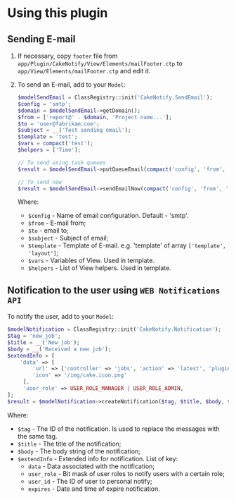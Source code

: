 # Using this plugin

## Sending E-mail

1. If necessary, copy `footer` file from `app/Plugin/CakeNotify/View/Elements/mailFooter.ctp` to `app/View/Elements/mailFooter.ctp` 
   and edit it.
2. To send an E-mail, add to your `Model`:

   ```php
   $modelSendEmail = ClassRegistry::init('CakeNotify.SendEmail');
   $config = 'smtp';
   $domain = $modelSendEmail->getDomain();
   $from = ['report@' . $domain, 'Project name...'];
   $to = 'user@fabrikam.com';
   $subject = __('Test sending email');
   $template = 'test';
   $vars = compact('test');
   $helpers = ['Time'];

   // To send using task queues
   $result = $modelSendEmail->putQueueEmail(compact('config', 'from', 'to', 'subject', 'template', 'vars', 'helpers'));

   // To send now
   $result = $modelSendEmail->sendEmailNow(compact('config', 'from', 'to', 'subject', 'template', 'vars', 'helpers'));
   ```

   Where:
   - `$config` - Name of email configuration. Default - 'smtp'.
   - `$from` - E-mail from;
   - `$to` - email to;
   - `$subject` - Subject of email;
   - `$template` - Template of E-mail. e.g. 'template' of array `['template', 'layout']`;
   - `$vars` - Variables of View. Used in template.
   - `$helpers` - List of View helpers. Used in template.

## Notification to the user using `WEB Notifications API`

To notify the user, add to your `Model`:

```php
$modelNotification = ClassRegistry::init('CakeNotify.Notification');
$tag = 'new_job';
$title = __('New job');
$body = __('Received a new job');
$extendInfo = [
    'data' => [
        'url' => ['controller' => 'jobs', 'action' => 'latest', 'plugin' => null],
        'icon' => '/img/cake.icon.png'
     ],
     'user_role' => USER_ROLE_MANAGER | USER_ROLE_ADMIN,
];
$result = $modelNotification->createNotification($tag, $title, $body, $extendInfo);
```

Where:
- `$tag` - The ID of the notification. Is used to replace the messages with the same tag.
- `$title` - The title of the notification;
- `$body` - The body string of the notification;
- `$extendInfo` - Extended info for notification. List of key:
   * `data` - Data associated with the notification;
   * `user_role` - Bit mask of user roles to notify users with a certain role;
   * `user_id` - The ID of user to personal notify;
   * `expires` - Date and time of expire notification.
